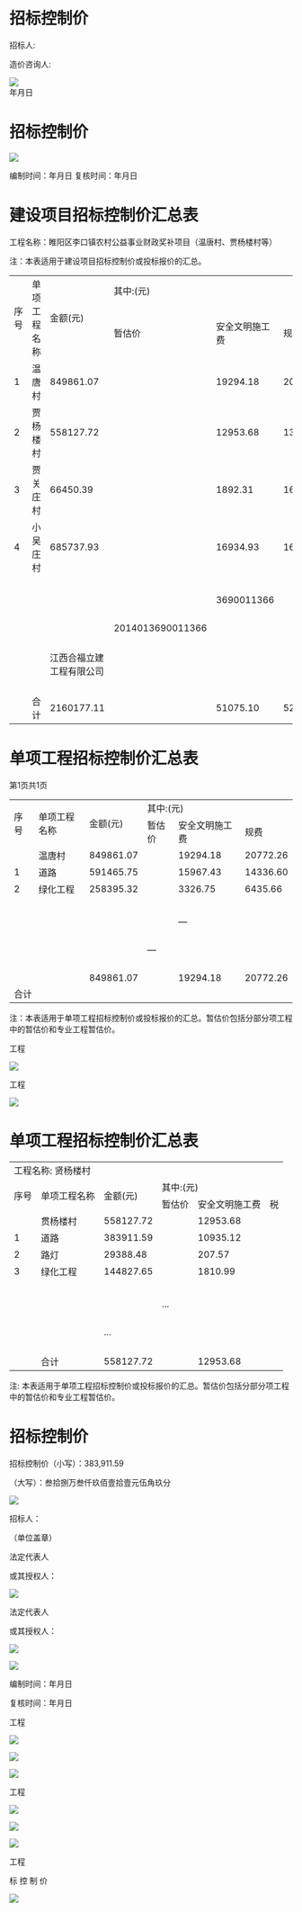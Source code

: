# 招标控制价

招标人:

造价咨询人:

![](https://cdn-mineru.openxlab.org.cn/extract/a0d8f97f-7219-4027-aa8e-22318262fd69/f4d04c66e6c2dd1672b0bb08d39cfbd7c227bf161cc89a611c0e4a27e2210097.jpg)  
年月日

# 招标控制价

![](https://cdn-mineru.openxlab.org.cn/extract/a0d8f97f-7219-4027-aa8e-22318262fd69/3c1db2ec0fa480017a6eaa8c149ef7110200a23217dfbd832c48258e719dbaf2.jpg)

编制时间：年月日 复核时间：年月日

# 建设项目招标控制价汇总表

工程名称：睢阳区李口镇农村公益事业财政奖补项目（温唐村、贾杨楼村等）

注：本表适用于建设项目招标控制价或投标报价的汇总。  

<table><tr><td rowspan="2">序号</td><td rowspan="2">单项工程名称</td><td rowspan="2">金额(元)</td><td colspan="3">其中:(元)</td></tr><tr><td>暂估价</td><td>安全文明施工费</td><td>规费</td></tr><tr><td>1</td><td>温唐村</td><td>849861.07</td><td></td><td>19294.18</td><td>20772.26</td></tr><tr><td>2</td><td>贾杨楼村</td><td>558127.72</td><td></td><td>12953.68</td><td>13691.40</td></tr><tr><td>3</td><td>贾关庄村</td><td>66450.39</td><td></td><td>1892.31</td><td>1684.37</td></tr><tr><td>4</td><td>小吴庄村</td><td>685737.93</td><td></td><td>16934.93</td><td>16349.76</td></tr><tr><td></td><td></td><td></td><td></td><td></td><td></td></tr><tr><td></td><td></td><td></td><td></td><td></td><td></td></tr><tr><td></td><td></td><td></td><td></td><td></td><td></td></tr><tr><td></td><td></td><td></td><td></td><td></td><td></td></tr><tr><td></td><td></td><td></td><td></td><td></td><td></td></tr><tr><td></td><td></td><td></td><td></td><td>3690011366</td><td></td></tr><tr><td></td><td></td><td></td><td></td><td></td><td></td></tr><tr><td></td><td></td><td></td><td></td><td></td><td></td></tr><tr><td></td><td></td><td></td><td></td><td></td><td></td></tr><tr><td></td><td></td><td></td><td></td><td></td><td></td></tr><tr><td></td><td></td><td></td><td>2014013690011366</td><td></td><td></td></tr><tr><td></td><td></td><td></td><td></td><td></td><td></td></tr><tr><td></td><td></td><td></td><td></td><td></td><td></td></tr><tr><td></td><td></td><td></td><td></td><td></td><td></td></tr><tr><td></td><td></td><td></td><td></td><td></td><td></td></tr><tr><td></td><td></td><td>江西合福立建工程有限公司</td><td></td><td></td><td></td></tr><tr><td></td><td></td><td></td><td></td><td></td><td></td></tr><tr><td></td><td></td><td></td><td></td><td></td><td></td></tr><tr><td></td><td></td><td></td><td></td><td></td><td></td></tr><tr><td></td><td></td><td></td><td></td><td></td><td></td></tr><tr><td></td><td>合 计</td><td>2160177.11</td><td></td><td>51075.10</td><td>52497.79</td></tr></table>

# 单项工程招标控制价汇总表

第1页共1页  

<table><tr><td rowspan="2">序号</td><td rowspan="2">单项工程名称</td><td rowspan="2">金额(元)</td><td colspan="3">其中:(元)</td></tr><tr><td>暂估价</td><td>安全文明施工费</td><td>规费</td></tr><tr><td></td><td>温唐村</td><td>849861.07</td><td></td><td>19294.18</td><td>20772.26</td></tr><tr><td>1</td><td>道路</td><td>591465.75</td><td></td><td>15967.43</td><td>14336.60</td></tr><tr><td>2</td><td>绿化工程</td><td>258395.32</td><td></td><td>3326.75</td><td>6435.66</td></tr><tr><td></td><td></td><td></td><td></td><td></td><td></td></tr><tr><td></td><td></td><td></td><td></td><td></td><td></td></tr><tr><td></td><td></td><td></td><td></td><td></td><td></td></tr><tr><td></td><td></td><td></td><td></td><td></td><td></td></tr><tr><td></td><td></td><td></td><td></td><td></td><td></td></tr><tr><td></td><td></td><td></td><td></td><td>—</td><td></td></tr><tr><td></td><td></td><td></td><td></td><td></td><td></td></tr><tr><td></td><td></td><td></td><td></td><td></td><td></td></tr><tr><td></td><td></td><td></td><td></td><td></td><td></td></tr><tr><td></td><td></td><td></td><td></td><td></td><td></td></tr><tr><td></td><td></td><td></td><td>—</td><td></td><td></td></tr><tr><td></td><td></td><td></td><td></td><td></td><td></td></tr><tr><td></td><td></td><td></td><td></td><td></td><td></td></tr><tr><td></td><td></td><td></td><td></td><td></td><td></td></tr><tr><td></td><td></td><td></td><td></td><td></td><td></td></tr><tr><td></td><td></td><td>849861.07</td><td></td><td>19294.18</td><td>20772.26</td></tr><tr><td colspan="6">合计</td></tr></table>

注：本表适用于单项工程招标控制价或投标报价的汇总。暂估价包括分部分项工程中的暂估价和专业工程暂估价。

工程

![](https://cdn-mineru.openxlab.org.cn/extract/a0d8f97f-7219-4027-aa8e-22318262fd69/bf3b3c97d973314a4f46a652eccd58288a9c32c56a7d64104b6d1a57361d571c.jpg)

工程

![](https://cdn-mineru.openxlab.org.cn/extract/a0d8f97f-7219-4027-aa8e-22318262fd69/947719b9ca8f0ffcb58ae471f4f51c81292b780db3f5af8095a1c0fed13c14ce.jpg)

# 单项工程招标控制价汇总表

<table><tr><td colspan="6">工程名称: 贤杨楼村</td></tr><tr><td rowspan="2">序号</td><td rowspan="2">单项工程名称</td><td rowspan="2">金额(元)</td><td colspan="3">其中:(元)</td></tr><tr><td>暂估价</td><td>安全文明施工费</td><td>税</td></tr><tr><td></td><td>贯杨楼村</td><td>558127.72</td><td></td><td>12953.68</td><td></td></tr><tr><td>1</td><td>道路</td><td>383911.59</td><td></td><td>10935.12</td><td></td></tr><tr><td>2</td><td>路灯</td><td>29388.48</td><td></td><td>207.57</td><td></td></tr><tr><td>3</td><td>绿化工程</td><td>144827.65</td><td></td><td>1810.99</td><td></td></tr><tr><td></td><td></td><td></td><td></td><td></td><td></td></tr><tr><td></td><td></td><td></td><td></td><td></td><td></td></tr><tr><td></td><td></td><td></td><td></td><td></td><td></td></tr><tr><td></td><td></td><td></td><td></td><td></td><td></td></tr><tr><td></td><td></td><td></td><td></td><td></td><td></td></tr><tr><td></td><td></td><td></td><td>...</td><td></td><td></td></tr><tr><td></td><td></td><td></td><td></td><td></td><td></td></tr><tr><td></td><td></td><td></td><td></td><td></td><td></td></tr><tr><td></td><td></td><td></td><td></td><td></td><td></td></tr><tr><td></td><td></td><td></td><td></td><td></td><td></td></tr><tr><td></td><td></td><td>...</td><td></td><td></td><td></td></tr><tr><td></td><td></td><td></td><td></td><td></td><td></td></tr><tr><td></td><td></td><td></td><td></td><td></td><td></td></tr><tr><td></td><td></td><td></td><td></td><td></td><td></td></tr><tr><td></td><td></td><td></td><td></td><td></td><td></td></tr><tr><td></td><td>合计</td><td>558127.72</td><td></td><td>12953.68</td><td></td></tr></table>

注: 本表适用于单项工程招标控制价或投标报价的汇总。暂估价包括分部分项工程中的暂估价和专业工程暂估价。

# 招标控制价

招标控制价（小写）：383,911.59

（大写）：叁拾捌万叁仟玖佰壹拾壹元伍角玖分

![](https://cdn-mineru.openxlab.org.cn/extract/a0d8f97f-7219-4027-aa8e-22318262fd69/169409f2fbd97d4df550803d91183ec47d6da7caa9b1e1e0a49d4d6508c8ffc5.jpg)

招标人：

（单位盖章）

法定代表人

或其授权人：

![](https://cdn-mineru.openxlab.org.cn/extract/a0d8f97f-7219-4027-aa8e-22318262fd69/055e646b84541b958eb741daa9e52573f865034233c0af4c40fd56dbc37383dc.jpg)

法定代表人

或其授权人：

![](https://cdn-mineru.openxlab.org.cn/extract/a0d8f97f-7219-4027-aa8e-22318262fd69/f7f38c063d3060869cf7128c661f7e44fe785d33219c94482eb3e286ab46e362.jpg)

![](https://cdn-mineru.openxlab.org.cn/extract/a0d8f97f-7219-4027-aa8e-22318262fd69/4398ab81726605be13661ff68b30a294376a2cff0dee830dfb17ce99e9fad44d.jpg)

编制时间：年月日

复核时间：年月日

工程

![](https://cdn-mineru.openxlab.org.cn/extract/a0d8f97f-7219-4027-aa8e-22318262fd69/af2acd3dec6d500c67922c1581f51f0ad86fd2b5077f8abb8571543e39ca4c32.jpg)

![](https://cdn-mineru.openxlab.org.cn/extract/a0d8f97f-7219-4027-aa8e-22318262fd69/bf87fed0a650a1bdbe576baeaa63ea3027716acaf1bf730331fd75bfead7c577.jpg)

![](https://cdn-mineru.openxlab.org.cn/extract/a0d8f97f-7219-4027-aa8e-22318262fd69/3aa214f7dff009928c1c1ce050ebdd6327510346328b27cc4a4e50e6eb653da0.jpg)

工程

![](https://cdn-mineru.openxlab.org.cn/extract/a0d8f97f-7219-4027-aa8e-22318262fd69/abc1ed28a42954345b52dc90384a5ad846402d11f56899d77d08e7c72cf314cf.jpg)

![](https://cdn-mineru.openxlab.org.cn/extract/a0d8f97f-7219-4027-aa8e-22318262fd69/cfccfe272b800e7e46902825cbbaac74829503c95ebbe49583ab7a937c0cbdb9.jpg)

![](https://cdn-mineru.openxlab.org.cn/extract/a0d8f97f-7219-4027-aa8e-22318262fd69/f5ae15b05037c6f5bd8d888610daf5fc02d6b38538801d219e840e6cc19986bf.jpg)

工程

标 控 制 价

![](https://cdn-mineru.openxlab.org.cn/extract/a0d8f97f-7219-4027-aa8e-22318262fd69/23dbd1353b3001d0ed72658f0c0a9bc270f7c32c70f81e9d9e0c714136b96b3f.jpg)